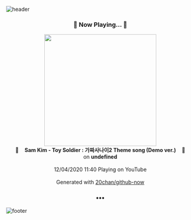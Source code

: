 ![header](https://capsule-render.vercel.app/api?type=wave&height=170&section=header&text=Hi.%20I'm%20SHIFT&fontColor=090707&fontAlignX=45&fontAlignY=65&fontSize=100)

<h3 align="center">🎵 Now Playing... 🎵</h3>
<p align="center">
  <a href="https://www.youtube.com/channel/UCVZwtg0UzSN0PxiU92S6Q2A">
    <img width="300" src="https://yt3.ggpht.com/ytc/AAUvwng2itrkZIv5tfc0OVF0s_Bqw14QkeFWZFkoKqOU=s48-c-k-c0xffffffff-no-nd-rj-mo">
  </a>
  <br>
  🎵&nbsp&nbsp&nbsp <b>Sam Kim - Toy Soldier : 가짜사나이2 Theme song (Demo ver.)</b> &nbsp&nbsp&nbsp🎵
  <br>
  on <b>undefined</b>
  
  <br />
  <br />
  12/04/2020 11:40 Playing on YouTube
  <br />
  <br />
  Generated with <a href="https://github.com/20chan/github-now">20chan/github-now</a>
</p>

<h3 align="center">•••</h3>

![footer](https://capsule-render.vercel.app/api?type=wave&height=150&section=footer)
